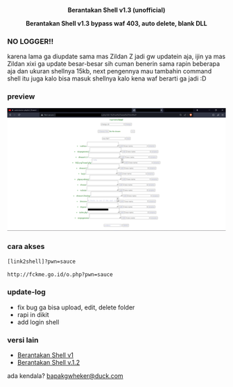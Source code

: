 <p align="center"><b>Berantakan Shell v1.3 (unofficial)</b></p>
<p align="center"><b>Berantakan Shell v1.3 bypass waf 403, auto delete, blank DLL</b></p>
<p align="center"><h3>NO LOGGER!!</h3></p>

karena lama ga diupdate sama mas Zildan Z jadi gw updatein aja, ijin ya mas Zildan xixi 
ga update besar-besar sih cuman benerin sama rapin beberapa aja dan ukuran shellnya 15kb,
next pengennya mau tambahin command shell itu juga kalo bisa masuk shellnya kalo kena waf berarti ga jadi :D


### preview
![alt text](https://raw.githubusercontent.com/pwnsauce403/berantakan-shell-v1.3/main/preview.png)


### cara akses
```
[link2shell]?pwn=sauce
```
```
http://fckme.go.id/o.php?pwn=sauce
```


### update-log
- fix bug ga bisa upload, edit, delete folder
- rapi in dikit
- add login shell


### versi lain
- [Berantakan Shell v1](https://www.jawabaratcyber.com/2023/05/shell-bypass-403-semua-security.html)
- [Berantakan Shell v.1.2](https://www.jawabaratcyber.com/2023/05/shell-bypass-403-berantakan-v12.html)


ada kendala? bapakgwheker@duck.com

